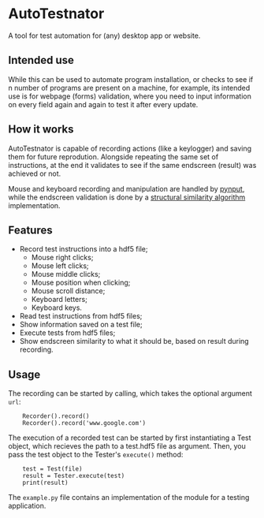 # AutoTestnator
A tool for test automation for (any) desktop app or website.

## Intended use
While this can be used to automate program installation, or checks to see if n number of programs are present on a machine, for example, its intended use is for webpage (forms) validation, where you need to input information on every field again and again to test it after every update. 

## How it works
AutoTestnator is capable of recording actions (like a keylogger) and saving them for future reprodution. Alongside repeating the same set of instructions, at the end it validates to see if the same endscreen (result) was achieved or not.

Mouse and keyboard recording and manipulation are handled by [pynput](https://pypi.org/project/pynput/), while the endscreen validation is done by a [structural similarity algorithm](https://pypi.org/project/SSIM-PIL/) implementation.

## Features
- Record test instructions into a hdf5 file;
    - Mouse right clicks;
    - Mouse left clicks;
    - Mouse middle clicks;
    - Mouse position when clicking;
    - Mouse scroll distance;
    - Keyboard letters;
    - Keyboard keys.
- Read test instructions from hdf5 files;
- Show information saved on a test file;
- Execute tests from hdf5 files;
- Show endscreen similarity to what it should be, based on result during recording.

## Usage
The recording can be started by calling, which takes the optional argument `url`:
```
    Recorder().record()
    Recorder().record('www.google.com')
```

The execution of a recorded test can be started by first instantiating a Test object, which recieves the path to a test.hdf5 file as argument. Then, you pass the test object to the Tester's `execute()` method:
```
    test = Test(file)
    result = Tester.execute(test)
    print(result)
```

The `example.py` file contains an implementation of the module for a testing application.